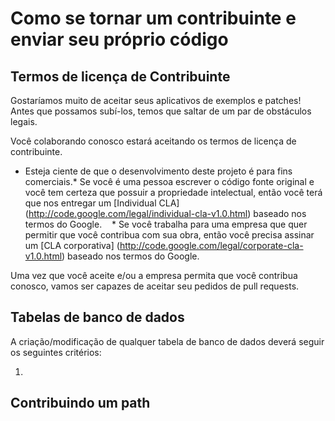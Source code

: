 # Como se tornar um contribuinte e enviar seu próprio código

## Termos de licença de Contribuinte

Gostaríamos muito de aceitar seus aplicativos de exemplos e patches!
Antes que possamos subí-los, temos que saltar de um par de obstáculos legais.

Você colaborando conosco estará aceitando os termos de licença de contribuinte.

   * Esteja ciente de que o desenvolvimento deste projeto é para fins comerciais.* Se você é uma pessoa escrever o código fonte original e você tem certeza que possuir a propriedade intelectual, então você terá que nos entregar um [Individual CLA] (http://code.google.com/legal/individual-cla-v1.0.html) baseado nos termos do Google.
   * Se você trabalha para uma empresa que quer permitir que você contribua com sua obra, então você precisa assinar um [CLA corporativa] (http://code.google.com/legal/corporate-cla-v1.0.html) baseado nos termos do Google.

Uma vez que você aceite e/ou a empresa permita que você contribua conosco, vamos ser capazes de aceitar seu pedidos de pull requests.

## Tabelas de banco de dados

A criação/modificação de qualquer tabela de banco de dados deverá seguir os seguintes critérios:

1. 

## Contribuindo um path
